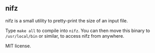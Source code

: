 nifz
------------------

nifz is a small utility to pretty-print the size of an input file.

Type `make all` to compile into `nifz`.
You can then move this binary to `/usr/local/bin` or similar, to access nifz from anywhere.

MIT license.
